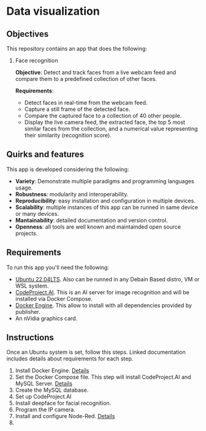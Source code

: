 # Data visualization

## Objectives

This repository contains an app that does the following:

1. Face recognition
    
    **Objective**: Detect and track faces from a live webcam feed and compare them to a predefined collection of other faces.

    **Requirements**:
    - Detect faces in real-time from the webcam feed.
    - Capture a still frame of the detected face.
    - Compare the captured face to a collection of 40 other people.
    - Display the live camera feed, the extracted face, the top 5 most similar faces from the collection, and a numerical value representing their similarity (recognition score).

## Quirks and features

This app is developed considering the following:
- **Variety**: Demonstrate multiple paradigms and programming languages usage.
- **Robustness**: modularity and interoperability.
- **Reproducibility**: easy installation and configuration in multiple devices.
- **Scalability**: multiple instances of this app can be runned in same device or many devices.
- **Mantainability**: detailed documentation and version control.
- **Openness**: all tools are well known and maintainded open source projects.

## Requirements

To run this app you'll need the following:

- [Ubuntu 22.04LTS](https://ubuntu.com/download/desktop). Also can be runned in any Debain Based distro, VM or WSL system.
- [CodeProject.AI](https://hub.docker.com/r/codeproject/ai-server). This is an AI server for image recognition and will be installed via Docker Compose.
- [Docker Engine](https://docs.docker.com/engine/install/ubuntu/). This allow to install with all dependencies provided by publisher.
- An nVidia graphics card.


## Instructions

Once an Ubuntu system is set, follow this steps. Linked documentation includes details about requirements for each step.

1. Install Docker Engine. [Details](https://github.com/hugoescalpelo/data-visualization/blob/main/Docker/docker-documentation.md)
2. Set the Docker Compose file. This step will install CodeProject.AI and MySQL Server. [Details](https://github.com/hugoescalpelo/data-visualization/blob/main/Docker/docker-compose-documentation.md)
3. Create the MySQL database.
4. Set up CodeProject.AI
5. Install deepface for facial recognition.
6. Program the IP camera.
7. Install and configure Node-Red. [Details]()
8. 



<!-- 
2. Create the needed directories
3. Install compose
4. Move the configuration files
5. Set up nodeRed
6. Setup  -->


